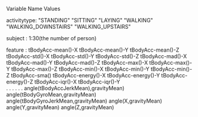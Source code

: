 Variable Name   	Values	    		
  
activitytype:		"STANDING"   "SITTING"   "LAYING"   "WALKING"   "WALKING_DOWNSTAIRS"								"WALKING_UPSTAIRS"

subject	:		1:30(the number of person)

feature	:		tBodyAcc-mean()-X
			tBodyAcc-mean()-Y
			tBodyAcc-mean()-Z
			tBodyAcc-std()-X
			tBodyAcc-std()-Y
			tBodyAcc-std()-Z
			tBodyAcc-mad()-X
			tBodyAcc-mad()-Y
			tBodyAcc-mad()-Z
			tBodyAcc-max()-X
			tBodyAcc-max()-Y
			tBodyAcc-max()-Z
			tBodyAcc-min()-X
			tBodyAcc-min()-Y
			tBodyAcc-min()-Z
			tBodyAcc-sma()
			tBodyAcc-energy()-X
			tBodyAcc-energy()-Y
			tBodyAcc-energy()-Z
			tBodyAcc-iqr()-X
			tBodyAcc-iqr()-Y	
			.
			.
			.
			.
			.
			.
			angle(tBodyAccJerkMean),gravityMean)
			angle(tBodyGyroMean,gravityMean)
			angle(tBodyGyroJerkMean,gravityMean)
			angle(X,gravityMean)
			angle(Y,gravityMean)
			angle(Z,gravityMean)
